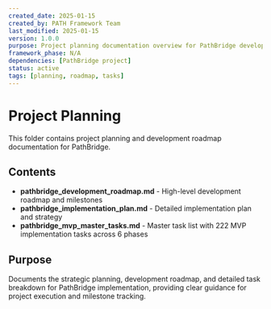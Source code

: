 ```yaml
---
created_date: 2025-01-15
created_by: PATH Framework Team
last_modified: 2025-01-15
version: 1.0.0
purpose: Project planning documentation overview for PathBridge development
framework_phase: N/A
dependencies: [PathBridge project]
status: active
tags: [planning, roadmap, tasks]
---
```


# Project Planning

This folder contains project planning and development roadmap documentation for PathBridge.

## Contents

- **pathbridge_development_roadmap.md** - High-level development roadmap and milestones
- **pathbridge_implementation_plan.md** - Detailed implementation plan and strategy
- **pathbridge_mvp_master_tasks.md** - Master task list with 222 MVP implementation tasks across 6 phases

## Purpose

Documents the strategic planning, development roadmap, and detailed task breakdown for PathBridge implementation, providing clear guidance for project execution and milestone tracking.